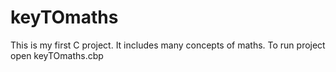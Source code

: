 # keyTOmaths
This is my first C project.
It includes many concepts of maths.
To run project open keyTOmaths.cbp 
